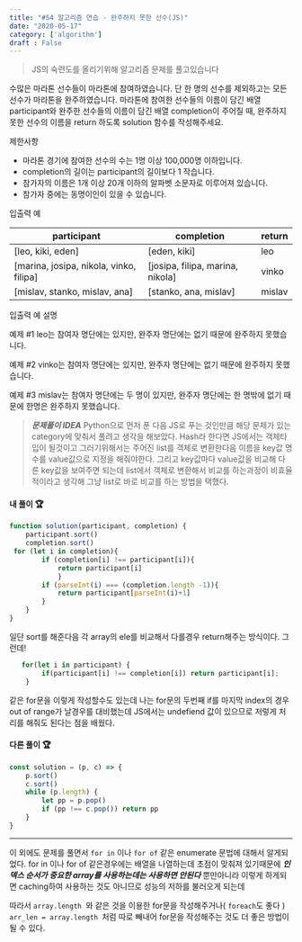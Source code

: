 ```yaml
---
title: "#54 알고리즘 연습 - 완주하지 못한 선수(JS)"
date: "2020-05-17"
category: ['algorithm']
draft : False
---
```


>JS의 숙련도를 올리기위해 알고리즘 문제를 풀고있습니다

수많은 마라톤 선수들이 마라톤에 참여하였습니다. 단 한 명의 선수를 제외하고는 모든 선수가 마라톤을 완주하였습니다.
마라톤에 참여한 선수들의 이름이 담긴 배열 participant와 완주한 선수들의 이름이 담긴 배열 completion이 주어질 때, 
완주하지 못한 선수의 이름을 return 하도록 solution 함수를 작성해주세요.


제한사항

* 마라톤 경기에 참여한 선수의 수는 1명 이상 100,000명 이하입니다.
* completion의 길이는 participant의 길이보다 1 작습니다.
* 참가자의 이름은 1개 이상 20개 이하의 알파벳 소문자로 이루어져 있습니다.
* 참가자 중에는 동명이인이 있을 수 있습니다.


입출력 예

|participant|	completion|	return|
|-|-|-|
|[leo, kiki, eden]|	[eden, kiki]|	leo|
|[marina, josipa, nikola, vinko, filipa]|	[josipa, filipa, marina, nikola]|	vinko|
|[mislav, stanko, mislav, ana]|	[stanko, ana, mislav]|	mislav|

입출력 예 설명

예제 #1
leo는 참여자 명단에는 있지만, 완주자 명단에는 없기 때문에 완주하지 못했습니다.

예제 #2
vinko는 참여자 명단에는 있지만, 완주자 명단에는 없기 때문에 완주하지 못했습니다.

예제 #3
mislav는 참여자 명단에는 두 명이 있지만, 완주자 명단에는 한 명밖에 없기 때문에 한명은 완주하지 못했습니다.


> _**문제풀이 IDEA**_
>Python으로 먼저 푼 다음 JS로 푸는 것인만큼 해당 문제가 있는 category에 맞춰서 풀려고 생각을 해보았다. Hash라 한다면 JS에서는 객체타입이 될것이고 그러기위해서는 주어진 list를 객체로 변환한다음 이름을 key값 명수를 value값으로 지정을 해줘야한다. 그리고 key값마다 value값을 비교해 다른 key값을 보여주면 되는데 list에서 객체로 변환해서 비교를 하는과정이 비효율적이라고 생각해 그냥 list로 바로 비교를 하는 방법을 택했다.


#### 내 풀이 🏆

```javascript
function solution(participant, completion) {
    participant.sort()
    completion.sort()
 for (let i in completion){
        if (completion[i] !== participant[i]){
            return participant[i]
            }
        if (parseInt(i) === (completion.length -1)){
            return participant[parseInt(i)+1]
        }
    }
}
```

일단 sort를 해준다음 각 array의 ele를 비교해서 다를경우 return해주는 방식이다.
그런데!
```javascript 
   for(let i in participant) {
        if(participant[i] !== completion[i]) return participant[i];
    }
```
같은 for문을 이렇게 작성할수도 있는데
나는 for문의 두번째 if를 마지막 index의 경우 out of range가 날경우를 대비했는데
JS에서는 undefiend 값이 있으므로 저렇게 처리를 해줘도 된다는 점을 배웠다.


#### 다른 풀이 🏆

```javascript
const solution = (p, c) => {
    p.sort()
    c.sort()
    while (p.length) {
        let pp = p.pop()
        if (pp !== c.pop()) return pp
    }
}
```

*** 

이 외에도 문제를 풀면서 `for in` 이나 `for of` 같은 enumerate 문법에 대해서 알게되었다.
for in 이나 for of 같은경우에는 배열을 나열하는데 초점이 맞춰져 있기때문에 **_인덱스 순서가 중요한 array를 사용하는데는 사용하면 안된다_**
뿐만아니라 이렇게 하게되면 caching하여 사용하는 것도 아니므로 성능의 저하를 불러오게 되는데

따라서 `array.length `와 같은 것을 이용한 for문을 작성해주거나( `foreach`도 좋다 )
`arr_len = array.length `처럼 따로 빼내어 for문을 작성해주는 것도 더 좋은 방법이 될 수 있다.
